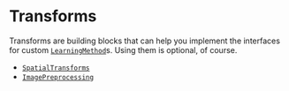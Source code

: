 # Transforms

Transforms are building blocks that can help you implement the interfaces for custom [`LearningMethod`](#)s. Using them is optional, of course.

- [`SpatialTransforms`](#)
- [`ImagePreprocessing`](#)